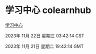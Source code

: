 # 学习中心 colearnhub
[学习中心](http://219.139.197.168:56308/colearnhub/)

2023年 11月 22日 星期三 03:42:14 CST

2023年 11月 21日 星期二 19:42:14 GMT

